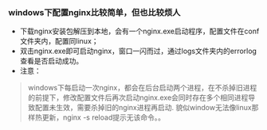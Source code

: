 ### windows下配置nginx比较简单，但也比较烦人
- 下载nginx安装包解压到本地，会有一个nginx.exe启动程序，配置文件在conf文件夹内，配置同linux；
- 双击nginx.exe即可启动nginx，窗口一闪而过，通过logs文件夹内的errorlog查看是否启动成功。
- 注意：
> windows下每启动一次nginx，都会在后台启动两个进程，在不杀掉旧进程的前提下，修改配置文件后再次启动nginx.exe会同时存在多个相同进程导致配置未生效，需要杀掉旧的nginx进程再启动. 貌似window无法像linux那样热更新，nginx -s reload提示无该命令。。